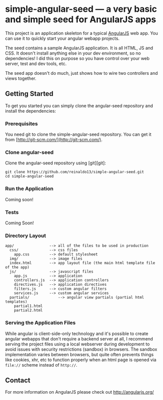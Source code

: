 # simple-angular-seed — a very basic and simple seed for AngularJS apps

This project is an application skeleton for a typical [AngularJS](http://angularjs.org/) web app.
You can use it to quickly start your angular webapp projects.

The seed contains a sample AngularJS application. It is all HTML, JS and CSS. It doesn't install anything else in your dev environment, so no dependencies! I did this on purpose so you have control over your web server, test and dev tools, etc.

The seed app doesn't do much, just shows how to wire two controllers and views together.

## Getting Started

To get you started you can simply clone the angular-seed repository and install the dependencies:

### Prerequisites

You need git to clone the simple-angular-seed repository. You can get it from
[http://git-scm.com/](http://git-scm.com/).

### Clone angular-seed

Clone the angular-seed repository using [git][git]:

```
git clone https://github.com/reinaldo13/simple-angular-seed.git
cd simple-angular-seed
```

### Run the Application

Coming soon!

### Tests

Coming Soon!

### Directory Layout

    app/                --> all of the files to be used in production
      css/              --> css files
        app.css         --> default stylesheet
      img/              --> image files
      index.html        --> app layout file (the main html template file of the app)
      js/               --> javascript files
        app.js          --> application
        controllers.js  --> application controllers
        directives.js   --> application directives
        filters.js      --> custom angular filters
        services.js     --> custom angular services
      partials/             --> angular view partials (partial html templates)
        partial1.html
        partial2.html


### Serving the Application Files

While angular is client-side-only technology and it's possible to create angular webapps that
don't require a backend server at all, I recommend serving the project files using a local
webserver during development to avoid issues with security restrictions (sandbox) in browsers. The
sandbox implementation varies between browsers, but quite often prevents things like cookies, xhr,
etc to function properly when an html page is opened via `file://` scheme instead of `http://`.

## Contact

For more information on AngularJS please check out http://angularjs.org/
